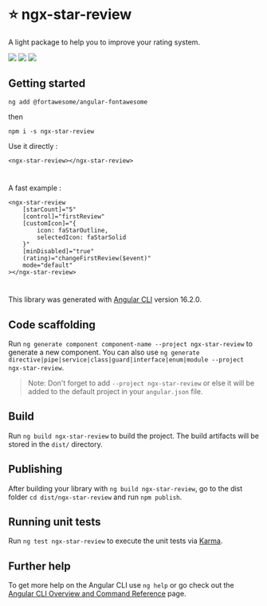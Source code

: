 # ⭐ ngx-star-review

A light package to help you to improve your rating system.

![](https://img.shields.io/npm/v/ngx-star-review) ![](https://img.shields.io/npm/dt/ngx-star-review)
![](https://img.shields.io/npm/l/ngx-star-review)

## Getting started

`ng add @fortawesome/angular-fontawesome`

then

`npm i -s ngx-star-review`

Use it directly :

`<ngx-star-review></ngx-star-review>`

#

A fast example :

```
<ngx-star-review
    [starCount]="5"
    [control]="firstReview"
    [customIcon]="{
        icon: faStarOutline,
        selectedIcon: faStarSolid
    }"
    [minDisabled]="true"
    (rating)="changeFirstReview($event)"
    mode="default"
></ngx-star-review>
```

#

This library was generated with [Angular CLI](https://github.com/angular/angular-cli) version 16.2.0.

## Code scaffolding

Run `ng generate component component-name --project ngx-star-review` to generate a new component. You can also use `ng generate directive|pipe|service|class|guard|interface|enum|module --project ngx-star-review`.

> Note: Don't forget to add `--project ngx-star-review` or else it will be added to the default project in your `angular.json` file.

## Build

Run `ng build ngx-star-review` to build the project. The build artifacts will be stored in the `dist/` directory.

## Publishing

After building your library with `ng build ngx-star-review`, go to the dist folder `cd dist/ngx-star-review` and run `npm publish`.

## Running unit tests

Run `ng test ngx-star-review` to execute the unit tests via [Karma](https://karma-runner.github.io).

## Further help

To get more help on the Angular CLI use `ng help` or go check out the [Angular CLI Overview and Command Reference](https://angular.io/cli) page.
